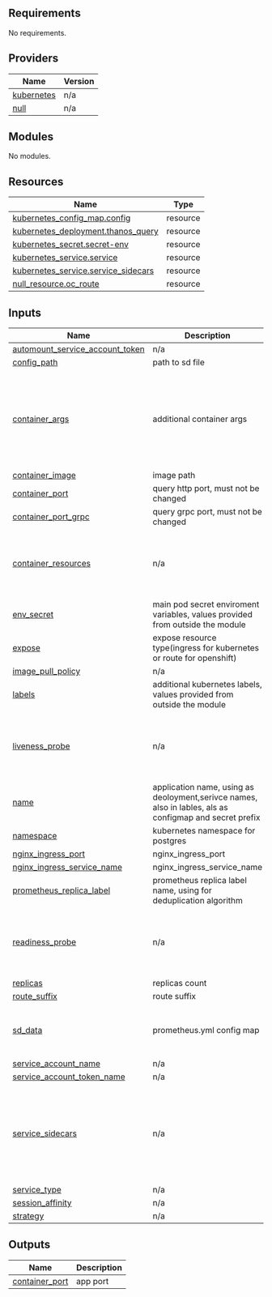 <!-- BEGIN_TF_DOCS -->
## Requirements

No requirements.

## Providers

| Name | Version |
|------|---------|
| <a name="provider_kubernetes"></a> [kubernetes](#provider\_kubernetes) | n/a |
| <a name="provider_null"></a> [null](#provider\_null) | n/a |

## Modules

No modules.

## Resources

| Name | Type |
|------|------|
| [kubernetes_config_map.config](https://registry.terraform.io/providers/hashicorp/kubernetes/latest/docs/resources/config_map) | resource |
| [kubernetes_deployment.thanos_query](https://registry.terraform.io/providers/hashicorp/kubernetes/latest/docs/resources/deployment) | resource |
| [kubernetes_secret.secret-env](https://registry.terraform.io/providers/hashicorp/kubernetes/latest/docs/resources/secret) | resource |
| [kubernetes_service.service](https://registry.terraform.io/providers/hashicorp/kubernetes/latest/docs/resources/service) | resource |
| [kubernetes_service.service_sidecars](https://registry.terraform.io/providers/hashicorp/kubernetes/latest/docs/resources/service) | resource |
| [null_resource.oc_route](https://registry.terraform.io/providers/hashicorp/null/latest/docs/resources/resource) | resource |

## Inputs

| Name | Description | Type | Default | Required |
|------|-------------|------|---------|:--------:|
| <a name="input_automount_service_account_token"></a> [automount\_service\_account\_token](#input\_automount\_service\_account\_token) | n/a | `bool` | `false` | no |
| <a name="input_config_path"></a> [config\_path](#input\_config\_path) | path to sd file | `string` | `"/thanos"` | no |
| <a name="input_container_args"></a> [container\_args](#input\_container\_args) | additional container args | `list` | <pre>[<br>  "--log.level=info",<br>  "--query.timeout=1m",<br>  "--query.max-concurrent=24",<br>  "--query.max-concurrent-select=12",<br>  "--query.auto-downsampling",<br>  "--query.partial-response"<br>]</pre> | no |
| <a name="input_container_image"></a> [container\_image](#input\_container\_image) | image path | `string` | n/a | yes |
| <a name="input_container_port"></a> [container\_port](#input\_container\_port) | query http port, must not be changed | `number` | `9090` | no |
| <a name="input_container_port_grpc"></a> [container\_port\_grpc](#input\_container\_port\_grpc) | query grpc port, must not be changed | `number` | `10901` | no |
| <a name="input_container_resources"></a> [container\_resources](#input\_container\_resources) | n/a | `map` | <pre>{<br>  "limits_cpu": "0.2",<br>  "limits_memory": "260M",<br>  "requests_cpu": "0.2",<br>  "requests_memory": "250M"<br>}</pre> | no |
| <a name="input_env_secret"></a> [env\_secret](#input\_env\_secret) | main pod secret enviroment variables, values provided from outside the module | `map(any)` | `{}` | no |
| <a name="input_expose"></a> [expose](#input\_expose) | expose resource type(ingress for kubernetes or route for openshift) | `string` | `"none"` | no |
| <a name="input_image_pull_policy"></a> [image\_pull\_policy](#input\_image\_pull\_policy) | n/a | `string` | `"Always"` | no |
| <a name="input_labels"></a> [labels](#input\_labels) | additional kubernetes labels, values provided from outside the module | `map(string)` | `{}` | no |
| <a name="input_liveness_probe"></a> [liveness\_probe](#input\_liveness\_probe) | n/a | `map` | <pre>{<br>  "failure_threshold": 3,<br>  "initial_delay_seconds": 10,<br>  "period_seconds": 60,<br>  "timeout_seconds": 5<br>}</pre> | no |
| <a name="input_name"></a> [name](#input\_name) | application name, using as deoloyment,serivce names, also in lables, als as configmap and secret prefix | `string` | `"thanos-query"` | no |
| <a name="input_namespace"></a> [namespace](#input\_namespace) | kubernetes namespace for postgres | `string` | `"monitoring"` | no |
| <a name="input_nginx_ingress_port"></a> [nginx\_ingress\_port](#input\_nginx\_ingress\_port) | nginx\_ingress\_port | `number` | `8080` | no |
| <a name="input_nginx_ingress_service_name"></a> [nginx\_ingress\_service\_name](#input\_nginx\_ingress\_service\_name) | nginx\_ingress\_service\_name | `string` | n/a | yes |
| <a name="input_prometheus_replica_label"></a> [prometheus\_replica\_label](#input\_prometheus\_replica\_label) | prometheus replica label name, using for deduplication algorithm | `string` | `"prometheus_replica"` | no |
| <a name="input_readiness_probe"></a> [readiness\_probe](#input\_readiness\_probe) | n/a | `map` | <pre>{<br>  "failure_threshold": 3,<br>  "initial_delay_seconds": 5,<br>  "period_seconds": 60,<br>  "timeout_seconds": 5<br>}</pre> | no |
| <a name="input_replicas"></a> [replicas](#input\_replicas) | replicas count | `number` | `1` | no |
| <a name="input_route_suffix"></a> [route\_suffix](#input\_route\_suffix) | route suffix | `string` | `"none"` | no |
| <a name="input_sd_data"></a> [sd\_data](#input\_sd\_data) | prometheus.yml config map | `map` | <pre>{<br>  "sd.yml": "- targets:\n  - prometheus-h1-0.prometheus-h1:10091\n  - prometheus-h1-1.prometheus-h1:10091\n"<br>}</pre> | no |
| <a name="input_service_account_name"></a> [service\_account\_name](#input\_service\_account\_name) | n/a | `string` | `"default"` | no |
| <a name="input_service_account_token_name"></a> [service\_account\_token\_name](#input\_service\_account\_token\_name) | n/a | `string` | `"default"` | no |
| <a name="input_service_sidecars"></a> [service\_sidecars](#input\_service\_sidecars) | n/a | `map` | <pre>{<br>  "cluster_ip": "None",<br>  "name": "sidecars",<br>  "selector": {<br>    "module": "prometheus"<br>  },<br>  "session_affinity": "None",<br>  "type": "ClusterIP"<br>}</pre> | no |
| <a name="input_service_type"></a> [service\_type](#input\_service\_type) | n/a | `string` | `"ClusterIP"` | no |
| <a name="input_session_affinity"></a> [session\_affinity](#input\_session\_affinity) | n/a | `string` | `"None"` | no |
| <a name="input_strategy"></a> [strategy](#input\_strategy) | n/a | `string` | `"RollingUpdate"` | no |

## Outputs

| Name | Description |
|------|-------------|
| <a name="output_container_port"></a> [container\_port](#output\_container\_port) | app port |
<!-- END_TF_DOCS -->